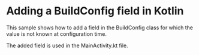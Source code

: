 # Adding a BuildConfig field in Kotlin

This sample shows how to add a field in the BuildConfig class for which the value is not known at
configuration time.

The added field is used in the MainActivity.kt file.